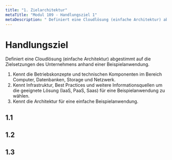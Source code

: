 ```yaml
---
title: "1. Zielarchitektur"
metaTitle: "Modul 109 - Handlungsziel 1"
metaDescription: " Definiert eine Cloudlösung (einfache Architektur) abgestimmt auf die Zielsetzungen des Unternehmens anhand einer Beispielanwendung."
---
```


# Handlungsziel
Definiert eine Cloudlösung (einfache Architektur) abgestimmt auf die  Zielsetzungen des Unternehmens anhand einer Beispielanwendung.

1. Kennt die Betriebskonzepte und technischen Komponenten im Bereich Computer, Datenbanken, Storage und Netzwerk.
2. Kennt Infrastruktur, Best Practices und weitere Informationsquellen um die geeignete Lösung (IaaS, PaaS, Saas) für eine Beispielanwendung zu wählen.
3. Kennt die Architektur für eine einfache Beispielanwendung.


## 1.1 
## 1.2
## 1.3

